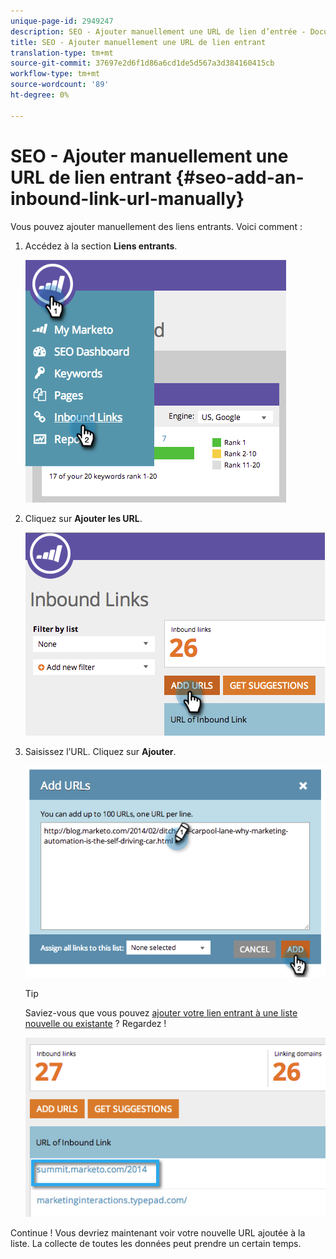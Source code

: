 ```yaml
---
unique-page-id: 2949247
description: SEO - Ajouter manuellement une URL de lien d’entrée - Documents marketing - Documentation du produit
title: SEO - Ajouter manuellement une URL de lien entrant
translation-type: tm+mt
source-git-commit: 37697e2d6f1d86a6cd1de5d567a3d384160415cb
workflow-type: tm+mt
source-wordcount: '89'
ht-degree: 0%

---
```



# SEO - Ajouter manuellement une URL de lien entrant {#seo-add-an-inbound-link-url-manually}

Vous pouvez ajouter manuellement des liens entrants. Voici comment :

1. Accédez à la section **Liens entrants**.

   ![](assets/image2014-9-18-13-3a40-3a3.png)

1. Cliquez sur **Ajouter les URL**.

   ![](assets/image2014-9-18-13-3a40-3a8.png)

1. Saisissez l’URL. Cliquez sur **Ajouter**.

   ![](assets/image2014-9-18-13-3a40-3a32.png)

   >[!TIP]
   >
   >Saviez-vous que vous pouvez [ajouter votre lien entrant à une liste nouvelle ou existante](/help/marketo/product-docs/additional-apps/seo/understanding-seo/seo-managing-lists.md) ? Regardez !

   ![](assets/image2014-9-18-13-3a41-3a14.png)

Continue ! Vous devriez maintenant voir votre nouvelle URL ajoutée à la liste. La collecte de toutes les données peut prendre un certain temps.


